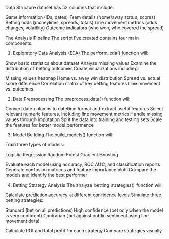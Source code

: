  Data Structure
 dataset has 52 columns that include:

Game information (IDs, dates)
Team details (home/away status, scores)
Betting odds (moneylines, spreads, totals)
Line movement metrics (odds changes, volatility)
Outcome indicators (who won, who covered the spread)

The Analysis Pipeline
The script I've created contains four main components:
1. Exploratory Data Analysis (EDA)
The perform_eda() function will:

Show basic statistics about dataset
Analyze missing values
Examine the distribution of betting outcomes
Create visualizations including:

Missing values heatmap
Home vs. away win distribution
Spread vs. actual score difference
Correlation matrix of key betting features
Line movement vs. outcomes



2. Data Preprocessing
The preprocess_data() function will:

Convert date columns to datetime format and extract useful features
Select relevant numeric features, including line movement metrics
Handle missing values through imputation
Split the data into training and testing sets
Scale the features for better model performance

3. Model Building
The build_models() function will:

Train three types of models:

Logistic Regression
Random Forest
Gradient Boosting


Evaluate each model using accuracy, ROC AUC, and classification reports
Generate confusion matrices and feature importance plots
Compare the models and identify the best performer

4. Betting Strategy Analysis
The analyze_betting_strategies() function will:

Calculate prediction accuracy at different confidence levels
Simulate three betting strategies:

Standard (bet on all predictions)
High confidence (bet only when the model is very confident)
Contrarian (bet against public sentiment using line movement data)


Calculate ROI and total profit for each strategy
Compare strategies visually
